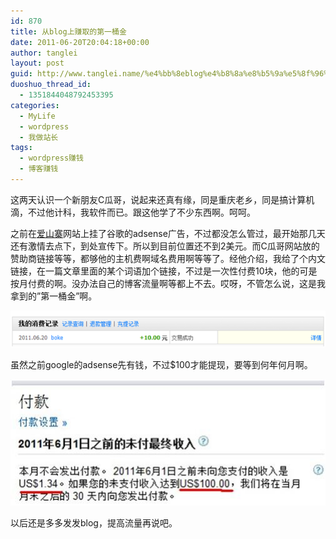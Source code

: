 ```yaml
---
id: 870
title: 从blog上赚取的第一桶金
date: 2011-06-20T20:04:18+00:00
author: tanglei
layout: post
guid: http://www.tanglei.name/%e4%bb%8eblog%e4%b8%8a%e8%b5%9a%e5%8f%96%e7%9a%84%e7%ac%ac%e4%b8%80%e6%a1%b6%e9%87%91/
duoshuo_thread_id:
  - 1351844048792453395
categories:
  - MyLife
  - wordpress
  - 我做站长
tags:
  - wordpress赚钱
  - 博客赚钱
---
```

这两天认识一个新朋友C瓜哥，说起来还真有缘，同是重庆老乡，同是搞计算机滴，不过他计科，我软件而已。跟这他学了不少东西啊。呵呵。

之前在[爱山寨](http://www.i3zhai.com)网站上挂了谷歌的adsense广告，不过都没怎么管过，最开始那几天还有激情去点下，到处宣传下。所以到目前位置还不到2美元。而C瓜哥网站放的赞助商链接等等，都够他的主机费啊域名费用啊等等了。经他介绍，我给了个内文链接，在一篇文章里面的某个词语加个链接，不过是一次性付费10块，他的可是按月付费的啊。没办法自己的博客流量啊等都上不去。哎呀，不管怎么说，这是我拿到的&#8221;第一桶金&#8221;啊。

![](/wp-content/uploads/2011/06/062011_1203_blog1.png)

虽然之前google的adsense先有钱，不过$100才能提现，要等到何年何月啊。

![](/wp-content/uploads/2011/06/062011_1203_blog2.jpg)

以后还是多多发发blog，提高流量再说吧。
